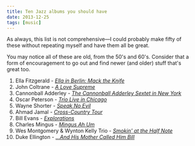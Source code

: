 ```yaml
---
title: Ten Jazz albums you should have
date: 2013-12-25
tags: [music]
---
```


As always, this list is not comprehensive—I could probably make fifty of these without repeating myself and have them all be great.

You may notice all of these are old, from the 50's and 60's. Consider that a form of encouragement to go out and find newer (and older) stuff that's great too.

1. Ella Fitzgerald - *[Ella in Berlin: Mack the Knife][7101-001]*
2. John Coltrane - *[A Love Supreme][7101-002]*
3. Cannonball Adderley - *[The Cannonball Adderley Sextet in New York][7101-003]*
4. Oscar Peterson - *[Trio Live in Chicago][7101-004]*
5. Wayne Shorter - *[Speak No Evil][7101-005]*
6. Ahmad Jamal - *[Cross-Country Tour][7101-006]*
7. Bill Evans - *[Explorations][7101-007]*
8. Charles Mingus - *[Mingus Ah Um][7101-008]*
9. Wes Montgomery & Wynton Kelly Trio - *[Smokin' at the Half Note][7101-009]*
10. Duke Ellington - *[&hellip;And His Mother Called Him Bill][7101-010]*

[7101-001]: http://www.amazon.com/gp/product/B0000046QI/
[7101-002]: http://www.amazon.com/gp/product/B0000A118M/
[7101-003]: http://www.amazon.com/gp/product/B0012S5A0E/
[7101-004]: http://www.amazon.com/gp/product/B0000047G8/
[7101-005]: http://www.amazon.com/gp/product/B00000I8UH/
[7101-006]: http://www.amazon.com/gp/product/B000006EJ4/
[7101-007]: http://www.amazon.com/gp/product/B000000Y2A/
[7101-008]: http://www.amazon.com/gp/product/B00000I14Z/
[7101-009]: http://www.amazon.com/gp/product/B00000470Y/
[7101-010]: http://www.amazon.com/gp/product/B008NEZOCO/
